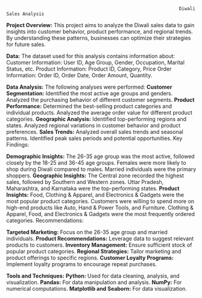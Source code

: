                                                                     Diwali Sales Analysis
**Project Overview:**
This project aims to analyze the Diwali sales data to gain insights into customer behavior, product performance, and regional trends. By understanding these patterns, businesses can optimize their strategies for future sales.

**Data:**
The dataset used for this analysis contains information about:
Customer Information: User ID, Age Group, Gender, Occupation, Marital Status, etc.
Product Information: Product ID, Category, Price
Order Information: Order ID, Order Date, Order Amount, Quantity.

**Data Analysis:**
The following analyses were performed:
**Customer Segmentation:**
Identified the most active age groups and genders.
Analyzed the purchasing behavior of different customer segments.
**Product Performance:**
Determined the best-selling product categories and individual products.
Analyzed the average order value for different product categories.
**Geographic Analysis:**
Identified top-performing regions and states.
Analyzed regional variations in customer behavior and product preferences.
**Sales Trends:**
Analyzed overall sales trends and seasonal patterns.
Identified peak sales periods and potential opportunities.
Key Findings:

**Demographic Insights:**
The 26-35 age group was the most active, followed closely by the 18-25 and 36-45 age groups.
Females were more likely to shop during Diwali compared to males.
Married individuals were the primary shoppers.
**Geographic Insights:**
The Central zone recorded the highest sales, followed by Southern and Western zones.
Uttar Pradesh, Maharashtra, and Karnataka were the top-performing states.
**Product Insights:**
Food, Clothing & Apparel, and Electronics & Gadgets were the most popular product categories.
Customers were willing to spend more on high-end products like Auto, Hand & Power Tools, and Furniture.
Clothing & Apparel, Food, and Electronics & Gadgets were the most frequently ordered categories.
Recommendations:

**Targeted Marketing:** Focus on the 26-35 age group and married individuals.
**Product Recommendations:** Leverage data to suggest relevant products to customers.
**Inventory Management:** Ensure sufficient stock of popular product categories.
**Regional Strategies:**  Tailor marketing and product offerings to specific regions.
**Customer Loyalty Programs:** Implement loyalty programs to encourage repeat purchases.

**Tools and Techniques:**
**Python:** Used for data cleaning, analysis, and visualization.
**Pandas:** For data manipulation and analysis.
**NumPy:** For numerical computations.
**Matplotlib and Seaborn:** For data visualization.

 

